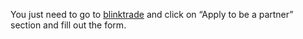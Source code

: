 You just need to go to [blinktrade](http://blinktrade.com/#started) and click on  “Apply to be a partner” section and fill out the form.
